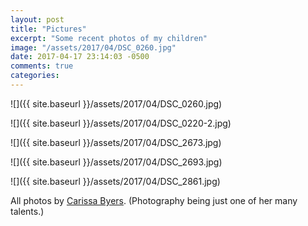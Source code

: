```yaml
---
layout: post
title: "Pictures"
excerpt: "Some recent photos of my children"
image: "/assets/2017/04/DSC_0260.jpg"
date: 2017-04-17 23:14:03 -0500
comments: true
categories: 
---
```


![]({{ site.baseurl }}/assets/2017/04/DSC_0260.jpg)

![]({{ site.baseurl }}/assets/2017/04/DSC_0220-2.jpg)

![]({{ site.baseurl }}/assets/2017/04/DSC_2673.jpg)

![]({{ site.baseurl }}/assets/2017/04/DSC_2693.jpg)

![]({{ site.baseurl }}/assets/2017/04/DSC_2861.jpg)

All photos by [Carissa Byers](http://carissabyers.com/). (Photography being just one of her many talents.)
